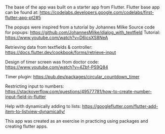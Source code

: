 The base of the app was built on a starter app from Flutter.
Flutter base app can be found at: https://codelabs.developers.google.com/codelabs/first-flutter-app-pt2#5

The popups were inspired from a tutorial by Johannes Milke
Source code for popups: https://github.com/JohannesMilke/dialog_with_textfield
Tutorial: https://www.youtube.com/watch?v=D6icsXS8NeA

Retrieving data from textfields & controller: https://docs.flutter.dev/cookbook/forms/retrieve-input

Design of timer screen was from doctor code: https://www.youtube.com/watch?v=4Zbf-PS9Q84

Timer plugin: https://pub.dev/packages/circular_countdown_timer

Restricting input to numbers: https://stackoverflow.com/questions/49577781/how-to-create-number-input-field-in-flutter

Help with dynamically adding to lists: https://googleflutter.com/flutter-add-item-to-listview-dynamically/

This app was created as an exercise in practicing using packages and creating flutter apps.
